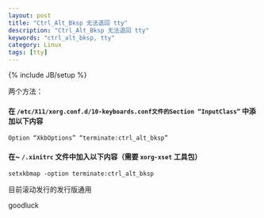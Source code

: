 ```yaml
---
layout: post
title: "Ctrl_Alt_Bksp 无法退回 tty"
description: "Ctrl_Alt_Bksp 无法退回 tty"
keywords: "ctrl_alt_bksp, tty"
category: Linux
tags: [tty]
---
```

{% include JB/setup %}

两个方法：

#### 在 `/etc/X11/xorg.conf.d/10-keyboards.conf文件的Section “InputClass”` 中添加以下内容

    Option “XkbOptions” “terminate:ctrl_alt_bksp”

#### 在~ `/.xinitrc` 文件中加入以下内容（需要 `xorg-xset` 工具包）

    setxkbmap -option terminate:ctrl_alt_bksp

目前滚动发行的发行版通用

goodluck
